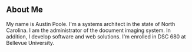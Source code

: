 <h2 class="headline">About Me</h2>

<p class="box">My name is <span class="green">Austin Poole</span>. I'm a systems architect in the state of North Carolina. I am the administrator of the document imaging system. In addition, I develop software and web solutions. I'm enrolled in DSC 680 at Bellevue University. </p>
